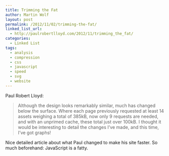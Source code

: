 ```yaml
---
title: Trimming the Fat
author: Martin Wolf
layout: post
permalink: /2012/11/02/trimming-the-fat/
linked_list_url:
  - http://paulrobertlloyd.com/2012/11/trimming_the_fat/
categories:
  - Linked List
tags:
  - analysis
  - compression
  - css
  - javascript
  - speed
  - svg
  - website
---
```

<p class="linked-list-quote-author">
  Paul Robert Lloyd:
</p>

> Although the design looks remarkably similar, much has changed below the surface. Where each page previously requested at least 14 assets weighing a total of 385kB, now only 9 requests are needed, and with an unprimed cache, these total just over 100kB. I thought it would be interesting to detail the changes I’ve made, and this time, I’ve got graphs!

Nice detailed article about what Paul changed to make his site faster. So much beforehand: JavaScript is a fatty.